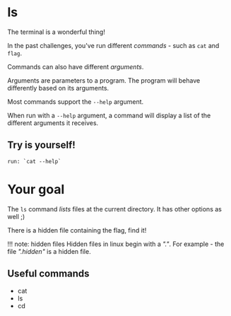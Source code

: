 # ls

The terminal is a wonderful thing!

In the past challenges, you've run different *commands* - such as `cat` and `flag`.

Commands can also have different *arguments*.

Arguments are parameters to a program. The program will behave differently based on its arguments.

Most commands support the `--help` argument.

When run with a `--help` argument, a command will display a list of the different arguments it receives.

## Try is yourself!
    run: `cat --help`


# Your goal
The `ls` command *lists* files at the current directory. It has other options as well ;)

There is a hidden file containing the flag, find it!

!!! note: hidden files
    Hidden files in linux begin with a *"."*. For example - the file *".hidden"* is a hidden file.
    

## Useful commands
* cat
* ls
* cd
